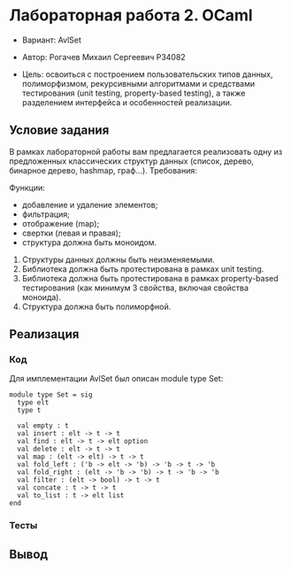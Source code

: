 # Лабораторная работа 2. OCaml

- Вариант: AvlSet

- Автор: Рогачев Михаил Сергеевич P34082

- Цель: освоиться с построением пользовательских типов данных, полиморфизмом, рекурсивными алгоритмами и средствами тестирования (unit testing, property-based testing), а также разделением интерфейса и особенностей реализации.

## Условие задания

В рамках лабораторной работы вам предлагается реализовать одну из предложенных классических структур данных (список, дерево, бинарное дерево, hashmap, граф...).
Требования:

Функции:

 - добавление и удаление элементов;
 - фильтрация;
 - отображение (map);
 - свертки (левая и правая);
 - структура должна быть моноидом.


1) Структуры данных должны быть неизменяемыми.
2) Библиотека должна быть протестирована в рамках unit testing.
3) Библиотека должна быть протестирована в рамках property-based тестирования (как минимум 3 свойства, включая свойства моноида).
4) Структура должна быть полиморфной.

## Реализация

### Код

Для имплементации AvlSet был описан module type Set:
```
module type Set = sig
  type elt
  type t

  val empty : t
  val insert : elt -> t -> t
  val find : elt -> t -> elt option
  val delete : elt -> t -> t
  val map : (elt -> elt) -> t -> t
  val fold_left : ('b -> elt -> 'b) -> 'b -> t -> 'b
  val fold_right : (elt -> 'b -> 'b) -> t -> 'b -> 'b
  val filter : (elt -> bool) -> t -> t
  val concate : t -> t -> t
  val to_list : t -> elt list
end
```



### Тесты


## Вывод

